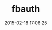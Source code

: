 ---
layout: post
title:  "fbauth"
repo:   "ThreeWiseMen/fbauth"
date:   2015-02-18 17:06:25
gemurl: http://github.com/ThreeWiseMen/fbauth
---